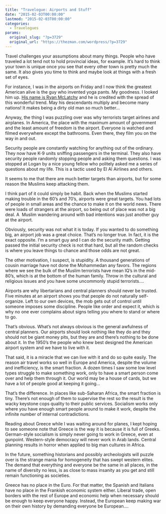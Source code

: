 ```yaml
---
title: "Travelogue: Airports and Stuff"
date: "2015-02-03T00:00:00"
lastmod: "2015-02-03T00:00:00"
categories:
  - Travelogues
params:
  original_slug: "?p=3729"
  original_url: "https://thezman.com/wordpress/?p=3729"
---
```


Travel challenges your assumptions about many things. People who have
traveled a lot tend not to hold provincial ideas, for example. It’s hard
to think your town is unique once you see that every other town is
pretty much the same. It also gives you time to think and maybe look at
things with a fresh set of eyes.

For instance, I was in the airports on Friday and I now think the
greatest American alive is the guy who invented yoga pants. My goodness.
I looked him up. <a
href="http://www.tommiemedia.com/opinions/the-stretchy-pant-comfy-chic/"
rel="noopener" target="_blank">His name is Ryan McLatchy</a> and he is
credited with the spread of this wonderful trend. May his
<span class="st">descendants multiply and become many nations! It makes
being a dirty old man so much better…</span>

Anyway, the thing I was puzzling over was why terrorists target airlines
and airplanes. In America, the place with the maximum amount of
government and the least amount of freedom is the airport. Everyone is
watched and filmed everywhere except the bathrooms. Even there, they
film you on the way in and out.

Security people are constantly watching for anything out of the
ordinary. They now have K-9 units sniffing passengers in the terminal.
They also have security people randomly stopping people and asking them
questions. I was stopped at Logan by a nice young fellow who politely
asked me a series of questions about my life. This is a tactic used by
El Al Airlines and others.

It seems to me that there are much better targets than airports, but for
some reason the Muslims keep attacking them.

I think part of it could simply be habit. Back when the Muslims started
making trouble in the 60’s and 70’s, airports were great targets. You
had lots of people in small areas and the chance to make it on the world
news. There were loads of strangers at the airport, so being out of
place was not a big deal. A  Muslim wandering around with bad intentions
was just another guy at the airport.

Obviously, security was not what it is today. If you wanted to do
something big, an airport job was a great choice. That’s no longer true.
In fact, it is the exact opposite. I’m a smart guy and I can do the
security math. Getting passed the initial security check is not that
hard, but all the random checks is where you leave things to chance and
those odds are not great.

The other motivation, I suspect, is stupidity. A thousand generations of
cousin marriage have not done the Mohammedan any favors. The regions
where we see the bulk of the Muslim terrorists have mean IQ’s in the
mid-80’s, which is at the bottom of the human family. Throw in the
cultural and religious issues and you have some uncommonly stupid
terrorists….

Airports are why libertarians and central planners should never be
trusted. Five minutes at an airport shows you that people do not
naturally self-organize. Left to our own devices, the mob gets out of
control until someone imposes some discipline. People like order and
expect it, which is why no one ever complains about signs telling you
where to stand or where to go.

That’s obvious. What’s not always obvious is the general awfulness of
central planners. Our airports should look nothing like they do and they
should not be giant money pits, but they are and there’s nothing to be
done about it. In the 1950’s the people who knew best designed the
American airport system and we have to live with it.

That said, it is a miracle that we can live with it and do so quite
easily. The reason air travel works so well in Europe and America,
despite the volume and inefficiency, is the smart fraction. A dozen
times I saw some low level types struggle to make something work, only
to have a smart person come over and help them through it. Our world may
be a house of cards, but we have a lot of people good at keeping it
going…

That’s the difference. In places like sub-Saharan Africa, the smart
fraction is tiny. There’s not enough of them to supervise the rest so
the result is the wacky keystone cops quality to their public services.
Socialism works only where you have enough smart people around to make
it work, despite the infinite number of internal contradictions.

Reading about Greece while I was waiting around for planes, I kept
hoping to see someone note that Greece is the way it is because it is
full of Greeks. German-style socialism is simply never going to work in
Greece, even at gunpoint. Western-style democracy will never work in
Arab lands. Central planning results in horror when applied to big man
cultures in Africa.

In the future, something historians and possibly archeologists will
puzzle over is the strange mania for homogeneity that has swept western
elites.  The demand that everything and everyone be the same in all
places, in the name of diversity no less, is as close to mass insanity
as you get and still remain functioning as societies.

Greece has no place in the Euro. For that matter, the Spanish and
Italians have no place in the Frankish economic system either. Liberal
trade, open borders with the rest of Europe and economic help when
necessary should be enough to keep everyone happy. Instead, the European
keep making war on their own history by demanding everyone be European….
